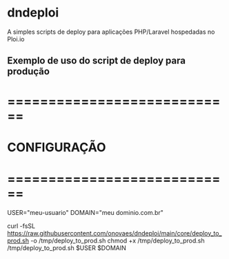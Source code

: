 # dndeploi

A simples scripts de deploy para aplicações PHP/Laravel hospedadas no Ploi.io

## Exemplo de uso do script de deploy para produção 

# ============================
# CONFIGURAÇÃO
# ============================
USER="meu-usuario"
DOMAIN="meu dominio.com.br"

curl -fsSL https://raw.githubusercontent.com/onovaes/dndeploi/main/core/deploy_to_prod.sh -o /tmp/deploy_to_prod.sh
chmod +x /tmp/deploy_to_prod.sh
/tmp/deploy_to_prod.sh $USER $DOMAIN

